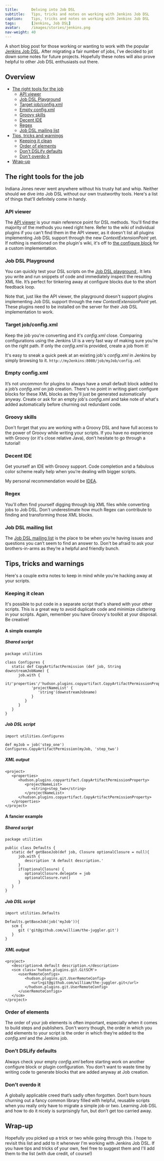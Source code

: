 ```yaml
---
title:      Delving into Job DSL
subtitle:   Tips, tricks and notes on working with Jenkins Job DSL
caption:    Tips, tricks and notes on working with Jenkins Job DSL
tags:       [Jenkins, Job DSL]
avatar:     /images/stories/jenkins.png
nav-weight: 40
---
```


A short blog post for those working or wanting to work with the popular [Jenkins Job DSL](https://github.com/jenkinsci/job-dsl-plugin/wiki). 
After migrating a fair number of jobs, I’ve decided to jot down some notes for future projects. 
Hopefully these notes will also prove helpful to other Job DSL enthusiasts out there.

<!--break-->

## Overview
* [The right tools for the job](#tools)
    * [API viewer](#api-viewer)
    * [Job DSL Playground](#playground)
    * [Target job/config.xml](#target-config)
    * [Empty config.xml](#empty-config)                   
    * [Groovy skills](#groovy-skills)    
    * [Decent IDE](#ide)                            
    * [Regex](#regex)                                   
    * [Job DSL mailing list](#mailing-list)      
* [Tips, tricks and warnings](#tips-and-tricks)
    * [Keeping it clean](#keeping-it-clean)
    * [Order of elements](#order-of-elements)
    * [Don't DSLify defaults](#dont-dslify-defaults)
    * [Don't overdo it](#dont-overdo-it)
* [Wrap-up](#wrap-up)

## The right tools for the job <a name="tools" />
Indiana Jones never went anywhere without his trusty hat and whip. 
Neither should we dive into Job DSL without our own trustworthy tools. 
Here's a list of things that'll definitely come in handy.

### API viewer <a name="api-viewer" />
The [API viewer](https://jenkinsci.github.io/job-dsl-plugin/) is your main reference point for DSL methods. 
You'll find the majority of the methods you need right here. 
Refer to the wiki of individual plugins if you can't find them in the API viewer, as it doesn't list all plugins implementing Job DSL support through the new *ContextExtensionPoint* yet.
If nothing is mentioned on the plugin's wiki, it's off to [the configure block](https://github.com/jenkinsci/job-dsl-plugin/wiki/The-Configure-Block) for a custom implementation.

### Job DSL Playground <a name="playground" />
You can quickly test your DSL scripts on the [Job DSL playground ](http://job-dsl.herokuapp.com/). 
It lets you write and run snippets of code and immediately inspect the resulting XML file. 
It’s perfect for tinkering away at configure blocks due to the short feedback loop.
 
Note that, just like the API viewer, the playground doesn't support plugins implementing Job DSL support through the new *ContextExtensionPoint* yet. 
These plugins need to be installed on the server for their Job DSL implementation to work.

### Target job/config.xml <a name="target-config"/>
Keep the job you're converting and it's *config.xml* close. 
Comparing configurations using the Jenkins UI is a very fast way of making sure you're on the right path. 
If only the *config.xml* is provided, create a job from it!

It's easy to sneak a quick peek at an existing job's *config.xml* in Jenkins by simply browsing to it.
`http://myJenkins:8080/job/myJob/config.xml`

### Empty config.xml <a name="empty-config"/> 
It’s not uncommon for plugins to always have a small default block added to a job’s *config.xml* on job creation. 
There's no point in writing giant configure blocks for these XML blocks as they'll just be generated automatically anyway. 
Create or ask for an empty job's *config.xml* and take note of what's added automatically before churning out redundant code. 

### Groovy skills <a name="groovy-skills"/> 
Don't forget that you are working with a Groovy DSL and have full access to the power of Groovy while writing your scripts. 
If you have no experience with Groovy (or it's close relative Java), don’t hesitate to go through a tutorial!

### Decent IDE <a name="ide"/> 
Get yourself an IDE with Groovy support. 
Code completion and a fabulous color scheme really help when you’re dealing with bigger scripts.
 
My personal recommendation would be [IDEA](https://www.jetbrains.com/idea/).

### Regex <a name="regex"/>
You'll often find yourself digging through big XML files while converting jobs to Job DSL. 
Don't underestimate how much Regex can contribute to finding and transforming those XML blocks.

### Job DSL mailing list <a name="mailing-list"/> 
The [Job DSL mailing list](https://groups.google.com/d/forum/job-dsl-plugin) is the place to be when you’re having issues and questions you can’t seem to find an answer to.
Don't be afraid to ask your brothers-in-arms as they’re a helpful and friendly bunch.

## Tips, tricks and warnings <a name="tips-and-tricks"/> 
Here's a couple extra notes to keep in mind while you're hacking away at your scripts.

### Keeping it clean <a name="keeping-it-clean"/>
It's possible to put code in a separate script that's shared with your other scripts. 
This is a great way to avoid duplicate code and minimize cluttering in your scripts. 
Again, remember you have Groovy's toolkit at your disposal. Be creative!
 
#### A simple example

##### Shared script
    package utilities
     
    class Configures {
       static def CopyArtifactPermission (def job, String downstreamJobName) {
          job.with {
             it/'properties'/'hudson.plugins.copyartifact.CopyArtifactPermissionProperty'{
                'projectNameList' {
                   'string'(downstreamJobname)
                }
             }
          }
       }
    }

##### Job DSL script
    import utilities.Configures

    def myJob = job('step_one')
    Configures.CopyArtifactPermission(myJob, 'step_two')

##### XML output
    <project>
       <properties>
          <hudson.plugins.copyartifact.CopyArtifactPermissionProperty>
             <projectNameList>
                <string>step_two</string>
             </projectNameList>
          </hudson.plugins.copyartifact.CopyArtifactPermissionProperty>
       </properties>
    </project>
 

#### A fancier example

##### Shared script
    package utilities
     
    public class Defaults {
       static def getBaseJob(def job, Closure optionalClosure = null){
          job.with {
             description 'A default description.'
          }
          if(optionalClosure) {
             optionalClosure.delegate = job
             optionalClosure.run()
          }
       }
    }

##### Job DSL script
    import utilities.Defaults
     
    Defaults.getBaseJob(job('myJob')){
       scm {
          git ('git@github.com/william/the-juggler.git')
       }
    }

##### XML output
    <project>
       <description>A default description.</description>
       <scm class='hudson.plugins.git.GitSCM'>
          <userRemoteConfigs>
             <hudson.plugins.git.UserRemoteConfig>
                <url>git@github.com/william/the-juggler.git</url>
             </hudson.plugins.git.UserRemoteConfig>
          </userRemoteConfigs>
       </scm>
    </project>

### Order of elements <a name="order-of-elements"/>
The order of your job elements is often important, especially when it comes to build steps and publishers. 
Don't worry though, the order in which you add elements to your script is the order in which they’re added to the *config.xml* and the Jenkins job.

### Don’t DSLify defaults <a name="dont-dslify-defaults"/>
Always check your empty *config.xml* before starting work on another configure block or plugin configuration. 
You don't want to waste time by writing code to generate blocks that are added anyway at Job creation.

### Don’t overdo it <a name="dont-overdo-it"/>
A globally applicable creed that’s sadly often forgotten. 
Don’t burn hours churning out a fancy common library filled with helpful, reusable scripts when you really only have to migrate a simple job or two. 
Learning Job DSL and how to do it nicely is surprisingly fun, but don’t get too carried away.

## Wrap-up  <a name="wrap-up"/>
Hopefully you picked up a trick or two while going through this.
I hope to revisit this list and add to it whenever I'm working with Jenkins Job DSL.
If you have tips and tricks of your own, feel free to suggest them and I'll add them to the list (with due credit, of course!)
